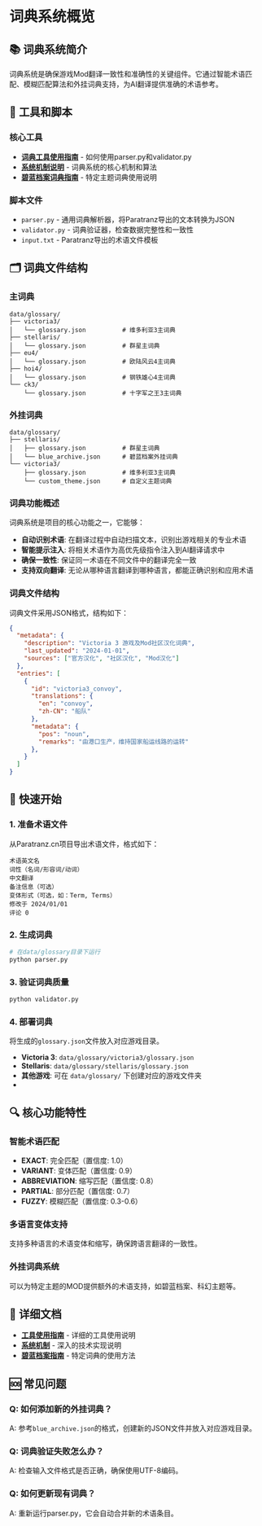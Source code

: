 # 词典系统概览

## 📚 词典系统简介

词典系统是确保游戏Mod翻译一致性和准确性的关键组件。它通过智能术语匹配、模糊匹配算法和外挂词典支持，为AI翻译提供准确的术语参考。

## 🔧 工具和脚本

### 核心工具
- **[词典工具使用指南](tools-guide.md)** - 如何使用parser.py和validator.py
- **[系统机制说明](system-mechanism.md)** - 词典系统的核心机制和算法
- **[碧蓝档案词典指南](blue-archive-guide.md)** - 特定主题词典使用说明

### 脚本文件
- `parser.py` - 通用词典解析器，将Paratranz导出的文本转换为JSON
- `validator.py` - 词典验证器，检查数据完整性和一致性
- `input.txt` - Paratranz导出的术语文件模板

## 🗂️ 词典文件结构

### 主词典
```
data/glossary/
├── victoria3/
│   └── glossary.json          # 维多利亚3主词典
├── stellaris/
│   └── glossary.json          # 群星主词典
├── eu4/
│   └── glossary.json          # 欧陆风云4主词典
├── hoi4/
│   └── glossary.json          # 钢铁雄心4主词典
└── ck3/
    └── glossary.json          # 十字军之王3主词典
```

### 外挂词典
```
data/glossary/
├── stellaris/
│   ├── glossary.json          # 群星主词典
│   └── blue_archive.json      # 碧蓝档案外挂词典
└── victoria3/
    ├── glossary.json          # 维多利亚3主词典
    └── custom_theme.json      # 自定义主题词典
```

### 词典功能概述
词典系统是项目的核心功能之一，它能够：
- **自动识别术语**: 在翻译过程中自动扫描文本，识别出游戏相关的专业术语
- **智能提示注入**: 将相关术语作为高优先级指令注入到AI翻译请求中
- **确保一致性**: 保证同一术语在不同文件中的翻译完全一致
- **支持双向翻译**: 无论从哪种语言翻译到哪种语言，都能正确识别和应用术语

### 词典文件结构
词典文件采用JSON格式，结构如下：
```json
{
  "metadata": {
    "description": "Victoria 3 游戏及Mod社区汉化词典",
    "last_updated": "2024-01-01",
    "sources": ["官方汉化", "社区汉化", "Mod汉化"]
  },
  "entries": [
    {
      "id": "victoria3_convoy",
      "translations": {
        "en": "convoy",
        "zh-CN": "船队"
      },
      "metadata": {
        "pos": "noun",
        "remarks": "由港口生产，维持国家船运线路的运转"
      },
    }
  ]
}
```

## 🚀 快速开始

### 1. 准备术语文件
从Paratranz.cn项目导出术语文件，格式如下：
```
术语英文名
词性（名词/形容词/动词）
中文翻译
备注信息（可选）
变体形式（可选，如：Term, Terms）
修改于 2024/01/01
评论 0
```

### 2. 生成词典
```bash
# 在data/glossary目录下运行
python parser.py
```

### 3. 验证词典质量
```bash
python validator.py
```

### 4. 部署词典
将生成的`glossary.json`文件放入对应游戏目录。
- **Victoria 3**: `data/glossary/victoria3/glossary.json`
- **Stellaris**: `data/glossary/stellaris/glossary.json`
- **其他游戏**: 可在 `data/glossary/` 下创建对应的游戏文件夹
- 
## 🔍 核心功能特性

### 智能术语匹配
- **EXACT**: 完全匹配（置信度: 1.0）
- **VARIANT**: 变体匹配（置信度: 0.9）
- **ABBREVIATION**: 缩写匹配（置信度: 0.8）
- **PARTIAL**: 部分匹配（置信度: 0.7）
- **FUZZY**: 模糊匹配（置信度: 0.3-0.6）

### 多语言变体支持
支持多种语言的术语变体和缩写，确保跨语言翻译的一致性。

### 外挂词典系统
可以为特定主题的MOD提供额外的术语支持，如碧蓝档案、科幻主题等。

## 📖 详细文档

- **[工具使用指南](tools-guide.md)** - 详细的工具使用说明
- **[系统机制](system-mechanism.md)** - 深入的技术实现说明
- **[碧蓝档案指南](blue-archive-guide.md)** - 特定词典的使用方法

## 🆘 常见问题

### Q: 如何添加新的外挂词典？
A: 参考`blue_archive.json`的格式，创建新的JSON文件并放入对应游戏目录。

### Q: 词典验证失败怎么办？
A: 检查输入文件格式是否正确，确保使用UTF-8编码。

### Q: 如何更新现有词典？
A: 重新运行parser.py，它会自动合并新的术语条目。
